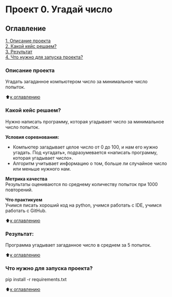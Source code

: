 # Проект 0. Угадай число

## Оглавление  
[1. Описание проекта](https://github.com/AndreiBrandt/sf_data_science/blob/main/project_0/README.md#Описание-проекта)  
[2. Какой кейс решаем?](https://github.com/AndreiBrandt/sf_data_science/blob/main/project_0/README.md#Какой-кейс-решаем)    
[3. Результат](https://github.com/AndreiBrandt/sf_data_science/blob/main/project_0/README.md#Результат)    
[4. Что нужно для запуска проекта?](https://github.com/AndreiBrandt/sf_data_science/blob/main/project_0/README.md#Что-нужно-для-запуска-проекта) 

### Описание проекта    
Угадать загаданное компьютером число за минимальное число попыток.

:arrow_up:[к оглавлению](https://github.com/AndreiBrandt/sf_data_science/blob/main/project_0/README.md#Оглавление)


### Какой кейс решаем?    
Нужно написать программу, которая угадывает число за минимальное число попыток.

**Условия соревнования:**  
- Компьютер загадывает целое число от 0 до 100, и нам его нужно угадать. Под «угадать», подразумевается «написать программу, которая угадывает число».
- Алгоритм учитывает информацию о том, больше ли случайное число или меньше нужного нам.

**Метрика качества**     
Результаты оцениваются по среднему количеству попыток при 1000 повторений.

**Что практикуем**     
Учимся писать хороший код на python, учимся работать с IDE, учимся работать с GitHub.

:arrow_up:[к оглавлению](https://github.com/AndreiBrandt/sf_data_science/blob/main/project_0/README.md#Оглавление)


### Результат:  
Программа угадывает загаданное число в среднем за 5 попыток.

:arrow_up:[к оглавлению](https://github.com/AndreiBrandt/sf_data_science/blob/main/project_0/README.md#Оглавление)


### Что нужно для запуска проекта?
pip install -r requirements.txt

:arrow_up:[к оглавлению](https://github.com/AndreiBrandt/sf_data_science/blob/main/project_0/README.md#Оглавление)